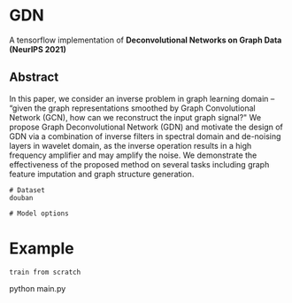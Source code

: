 # GDN
A tensorflow implementation of **Deconvolutional Networks on Graph Data (NeurIPS 2021)**
<p align="center">
</p>
<p align="justify">

## Abstract
In this paper, we consider an inverse problem in graph learning domain – “given the graph representations smoothed by Graph Convolutional Network (GCN), how can we reconstruct the input graph signal?" We propose Graph Deconvolutional Network (GDN) and motivate the design of GDN via a combination of inverse filters in spectral domain and de-noising layers in wavelet domain, as the inverse operation results in a high frequency amplifier and may amplify the noise. We demonstrate the effectiveness of the proposed method on several tasks including graph feature imputation and graph structure generation.

```
# Dataset
douban

# Model options
```

# Example
```
train from scratch

```
python main.py 
